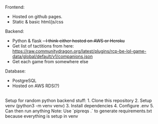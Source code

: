 


Frontend:
- Hosted on github pages.
- Static & basic html/js/css

Backend:
- Python & flask
~~- I think either hosted on AWS or Heroku~~ 
- Get list of tactitions from here: https://raw.communitydragon.org/latest/plugins/rcp-be-lol-game-data/global/default/v1/companions.json
- Get each game from somewhere else

Database:
- PostgreSQL
- Hosted on AWS RDS(?)







<setup>
<br>
Setup for random python backend stuff:
1. Clone this repository
2. Setup venv (python3 -m venv venv)
3. Install dependencies 
4. Configure .env
5. Can then run anything 
Note: Use `pipreqs .` to generate requirements.txt because everything is setup in venv
</setup>